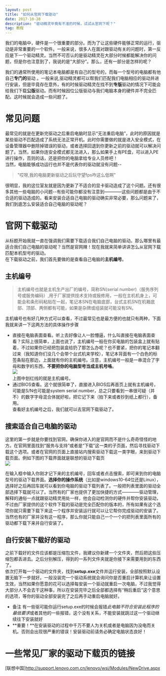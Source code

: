 ```yaml
---
layout: post
title: "如何从官网下载驱动" 
date: 2017-10-28 
description: "驱动精灵毕竟有不准的时候，试试从官网下呢？"
tag: 教程
---     
```

我们的电脑中，硬件是一个很重要的部分。而为了让这些硬件能够正常的运行，驱动是非常重要的一个软件。一般来说，很多人在面对跟驱动有关的问题时，第一反应是下一个驱动精灵。当然不可否认的是驱动精灵在大部分时候都能解决你的问题，但是你也注意到了，我说的是“大部分”。那么，还有一部分是怎样的呢？  

我们的通常所使用的笔记本电脑都是有自己的型号的，而每一个型号的电脑都有他自己**专门的**驱动 。一般来说,驱动精灵都可以帮我们匹配我们电脑相应的驱动并进行安装，但是毕竟存在意外，有的时候驱动精灵在找不到**专版**驱动的情况下可能会给我们下载**公版**驱动。而有时候因位公版驱动与我们电脑本身的硬件并不完全匹配。这时候就会造成一些问题了。         

#       常见问题           
最常见的就是在更新完驱动之后重启电脑时显示“无法重启电脑”，此时的原因就是某些驱动不匹配造成了系统无法正常开机。此时你需要做的就是进入安全模式，在设备管理器中删除掉错误的驱动，或者选择回退到你更新之前的驱动就可以解决问题了。当然，如果你连安全模式都无法进入，那么如果手上有PE盘，可以进入PE进行操作，否则的话，还是把你的电脑拿给专业人员修吧！        
当然，电脑能够成功运行也并不是代表你的驱动就没有问题--      
>"哎呀,我的电脑更新驱动之后玩守望fps咋这么低啊"          

很明显，我的这位室友就是因为更新了不适合的显卡驱动造成了这个问题。还有很多其他一些电脑的小问题--有些可能你都没有注意到————这些问题都是由于不合适的驱动造成的。看来安装合适自己电脑的驱动确实非常必要，那么问题来了，我们到底怎么安装适合自己电脑的驱动呢？      

#       官网下载驱动      
从标题开始我就一直在强调我们需要下载适合我们自己电脑的驱动。那么哪里有最适合我们自己电脑的驱动呢？当然是官网辣！现在我就来简单讲讲怎么从官网下载匹配本机型号的驱动。      
在下载驱动之前，我们首先要做的是查看自己电脑的**主机编号**。        
##  主机编号    
>主机编号也就是主机生产出厂的编号，简称SN(serial number)（服务序列号或服务编码）,用于厂家提供技术支持或报修用，一般在主机机身上，可能会和条形码粘贴在一起，笔记本SN在电脑底部，台式主机SN在机箱底部、顶部、两侧都有可能，如果是杂牌或组装就可能没有SN。       

主机编号也有好几种方式可以查看，不过最常见也是最方便的也就只有两种，下面我就来讲一下这两方法的具体操作步骤       
- 直接在电脑表面查看。听上去好像让人一脸懵逼，什么叫直接在电脑表面查看？实际上很简单，上面也说了，主机编号一般在你买电脑的包装盒上就有贴着，不过如果你已经把包装盒给扔了那怎么办呢？也不要紧，把你的笔记本翻过来（我知道你们没几个会带个台式机来学校），笔记本背面有一个白色的标签条贴在那边，上面就有你的主机编号。注意，主机编号一般是一串混合了字母和数字的东西，**不要把你的电脑型号当成主机号咯**。     
![](http://a3.qpic.cn/psb?/V117MGIn3dBRDw/bv9NlS38dMtsXIbALJOf8VLrngD4SAufvS9TGm0EAVU!/b/dPIAAAAAAAAA&bo=OASxBRgGOAgRCZg!&rf=viewer_4)      
上图中划红线的就是主机编号。      
- 通过BIOS查看。这个就很简单了，直接进入BIOS后再首页上就有主机编号，可能是S/N也可能是system serial number，总之只要看到一串很可疑（并不）的数字字母混合体就好啦，把它记下来（拍下来或者抄到纸上都行），备用。     
查看好主机编号之后，我们就可以去官网下载驱动了。        
##  搜索适合自己电脑的驱动       
这里的第一步就是你要找到官网，确保你进入的是官网而不是什么奇奇怪怪的地方。在官网里面找到“服务与支持”或者是“下载”这一类的子页面，然后寻找驱动下载这个选项。或者在官网的页面上直接站内搜索驱动下载这一类字眼，来到驱动下载页面。例如下图的下载界面就是联想的驱动下载页        
![](http://a1.qpic.cn/psb?/V117MGIn3dBRDw/kaP.WaN2Clnsdy2mNBLaYZ*1aobZEIg6O*bDhK0c4*k!/b/dPMAAAAAAAAA&bo=VQX*AlUF*wIDACU!&rf=viewer_4)      

在输入框中输入你刚才记下来的主机编号，回车或者点击搜索，即可来到你的电脑型号的驱动下载界面。**选择你的操作系统**（比如是windows10-64位还是Linux），选择好之后再回车就可以看到你电脑的驱动下载列表了。一般把列表里面的驱动全部选择下载就可以了。当然有的厂家也提供了更加快捷的方式————驱动管理，解释的通俗一点就跟驱动精灵用处一样，他会自动检测你的硬件并帮你安装驱动，不过由厂家提供的这个软件下载的驱动是完全匹配你的版本的，所有如果有这个选项你就只需要下载下来这一个程序并安装运行就可以让它帮你完成驱动的安装了。当然也有的厂家并没有这一程序，那么你就只能自己一个一个的把列表里面所有的驱动都下载下来并自行安装了。     
##  自行安装下载好的驱动        
之前下载好的文件应该都是压缩包文件，我建议你新建一个文件夹，然后把这些压缩包都丢进去。之后分别解压，得到的一系列文件夹就是你接下来需要用到的东西了。      
依次打开每一个驱动的文件夹，找到**setup.exe**文件并运行安装，全部按照默认设置无脑下一步就好。一般没装完一个驱动系统就会询问你是否重启计算机来让设置生效，当然如果你愿意的花可以选择每安装一个驱动就重启一次电脑，不过我觉得大部分人不会去干这种事，所以在安装完毕之后全部都选择有“稍后重启”这个意思的选项，等你的驱动全部安装完了之后再手动重启电脑就好。        
- 备注  有一些驱可能你运行setup.exe的时候会报错*此电脑不符合安装此程序的最低要求*或者其他的一些报错，这个没有关系，不能安装就跳过这一个驱动继续往下安装就好       
- **重要！**在安装驱动的过程中千万不要人为关机或者是电脑因为没电而关机。否则会出现很严重的错误！安装驱动前请务必确定电脑状态良好！        

#  一些常见厂家的驱动下载页的链接        
[联想中国]http://support.lenovo.com.cn/lenovo/wsi/Modules/NewDrive.aspx     


